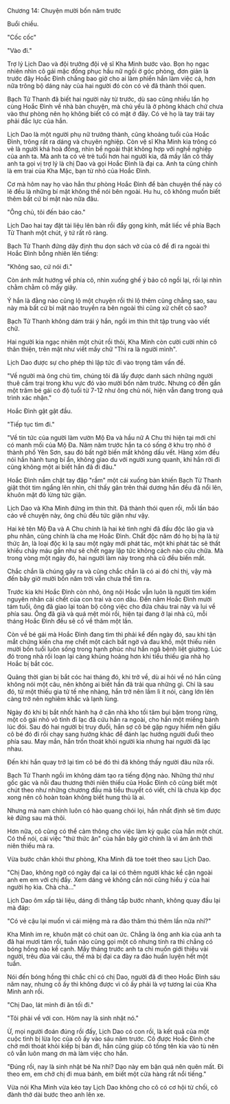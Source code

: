 




Chương 14: Chuyện mười bốn năm trước


Buổi chiều.

"Cốc cốc"

"Vào đi."

Trợ lý Lịch Dao và đội trưởng đội vệ sĩ Kha Minh bước vào. Bọn họ ngạc nhiên nhìn cô gái mặc đồng phục hầu nữ ngồi ở góc phòng, đơn giản là trước đây Hoắc Đình chẳng bao giờ cho ai làm phiền hắn làm việc cả, hơn nữa trông bộ dáng này của hai người đó còn có vẻ đã thành thói quen.

Bạch Tử Thanh đã biết hai người này từ trước, dù sao cũng nhiều lần họ cùng Hoắc Đình về nhà bàn chuyện, mà chủ yếu là ở phòng khách chứ chưa vào thư phòng nên họ không biết cô có mặt ở đây. Có vẻ họ là tay trái tay phải đắc lực của hắn.

Lịch Dao là một người phụ nữ trưởng thành, cũng khoảng tuổi của Hoắc Đình, trông rất ra dáng và chuyên nghiệp. Còn vệ sĩ Kha Minh kia trông có vẻ là người khá hoà đồng, nhìn bề ngoài thật không hợp với nghề nghiệp của anh ta. Mà anh ta có vẻ trẻ tuổi hơn hai người kia, đã mấy lần cô thấy anh ta gọi vị trợ lý là chị Dao và gọi Hoắc Đình là đại ca. Anh ta cũng chính là em trai của Kha Mặc, bạn từ nhỏ của Hoắc Đình.

Cơ mà hôm nay họ vào hẳn thư phòng Hoắc Đình để bàn chuyện thế này có lẽ đều là những bí mật không thể nói bên ngoài. Hu hu, cô không muốn biết thêm bất cứ bí mật nào nữa đâu.

"Ông chủ, tôi đến báo cáo."

Lịch Dao hai tay đặt tài liệu lên bàn rồi đẩy gọng kính, mắt liếc về phía Bạch Tử Thanh một chút, ý tứ rất rõ ràng.



Bạch Tử Thanh đứng dậy định thu dọn sách vở của cô để đi ra ngoài thì Hoắc Đình bỗng nhiên lên tiếng:

"Không sao, cứ nói đi."

Còn ánh mắt hướng về phía cô, nhìn xuống ghế ý bảo cô ngồi lại, rồi lại nhìn chằm chằm cô mấy giây.

Ý hắn là đằng nào cũng lộ một chuyện rồi thì lộ thêm cũng chẳng sao, sau này mà bất cứ bí mật nào truyền ra bên ngoài thì cũng xử chết cô sao?

Bạch Tử Thanh không dám trái ý hắn, ngồi im thin thít tập trung vào viết chữ.

Hai người kia ngạc nhiên một chút rồi thôi, Kha Minh còn cười cười nhìn cô thân thiện, trên mặt như viết mấy chữ "Thì ra là người mình".

Lịch Dao được sự cho phép thì lập tức đi vào trọng tâm vấn đề.

"Về người mà ông chủ tìm, chúng tôi đã lấy được danh sách những người thuê cắm trại trong khu vực đó vào mười bốn năm trước. Nhưng có đến gần một trăm bé gái có độ tuổi từ 7-12 như ông chủ nói, hiện vẫn đang trong quá trình xác nhận."

Hoắc Đình gật gật đầu.

"Tiếp tục tìm đi."

"Về tin tức của người làm vườn Mộ Đa và hầu nữ A Chu thì hiện tại mới chỉ có manh mối của Mộ Đa. Năm năm trước hắn ta có sống ở khu trọ nhỏ ở thành phố Yên Sơn, sau đó bất ngờ biến mất không dấu vết. Hàng xóm đều nói hắn hành tung bí ẩn, không giao du với người xung quanh, khi hắn rời đi cũng không một ai biết hắn đã đi đâu."

Hoắc Đình nắm chặt tay đập "rầm" một cái xuống bàn khiến Bạch Tử Thanh giật thót tim ngẩng lên nhìn, chỉ thấy gân trên thái dương hắn đều đã nổi lên, khuôn mặt đỏ lừng tức giận.

Lịch Dao và Kha Minh đứng im thin thít. Đã thành thói quen rồi, mỗi lần báo cáo về chuyện này, ông chủ đều tức giận như vậy.



Hai kẻ tên Mộ Đa và A Chu chính là hai kẻ tình nghi đã đầu độc lão gia và phu nhân, cũng chính là cha mẹ Hoắc Đình. Chất độc năm đó họ bị hạ là từ thức ăn, là loại độc kì lạ sau một ngày mới phát tác, một khi phát tác sẽ thất khiếu chảy máu gần như sẽ chết ngay lập tức không cách nào cứu chữa. Mà trong vòng một ngày đó, hai người làm này trong nhà cũ đều biến mất.

Chắc chắn là chúng gây ra và cũng chắc chắn là có ai đó chỉ thị, vậy mà đến bây giờ mười bốn năm trời vẫn chưa thể tìm ra.

Trước kia khi Hoắc Đình còn nhỏ, ông nội Hoắc vẫn luôn là người tìm kiếm nguyên nhân cái chết của con trai và con dâu. Đến năm Hoắc Đình mười tám tuổi, ông đã giao lại toàn bộ công việc cho đứa cháu trai này và lui về phía sau. Ông đã già và quá mệt mỏi rồi, hiện tại đang ở lại nhà cũ, mỗi tháng Hoắc Đình đều sẽ cố về thăm một lần.

Còn về bé gái mà Hoắc Đình đang tìm thì phải kể đến ngày đó, sau khi tận mắt chứng kiến cha mẹ chết một cách bất ngờ và đau khổ, một thiếu niên mười bốn tuổi luôn sống trong hạnh phúc như hắn ngã bệnh liệt giường. Lúc đó trong nhà rối loạn lại càng khủng hoảng hơn khi tiểu thiếu gia nhà họ Hoắc bị bắt cóc.

Quãng thời gian bị bắt cóc hai tháng đó, khi trở về, dù ai hỏi về nó hắn cũng không nói một câu, nên không ai biết hắn đã trải qua những gì. Chỉ là sau đó, từ một thiếu gia tử tế nhẹ nhàng, hắn trở nên lầm lì ít nói, càng lớn lên càng trở nên nghiêm khắc và lạnh lùng.

Ngày đó khi bị bắt nhốt hành hạ ở căn nhà kho tối tăm bụi bặm trong rừng, một cô gái nhỏ vô tình đi lạc đã cứu hắn ra ngoài, cho hắn một miếng bánh lúc đói. Sau đó hai người bị truy đuổi, hắn sợ cô bé gặp nguy hiểm nên giấu cô bé đó đi rồi chạy sang hướng khác để đánh lạc hướng người đuổi theo phía sau. May mắn, hắn trốn thoát khỏi người kia nhưng hai người đã lạc nhau.

Đến khi hắn quay trở lại tìm cô bé đó thì đã không thấy người đâu nữa rồi.

Bạch Tử Thanh ngồi im không dám tạo ra tiếng động nào. Những thứ như gốc gác và nỗi đau thương thời niên thiếu của Hoắc Đình cô cũng biết một chút theo như những chương đầu mà tiểu thuyết có viết, chỉ là chưa kịp đọc xong nên cô hoàn toàn không biết hung thủ là ai.

Nhưng mà nam chính luôn có hào quang chói lọi, hắn nhất định sẽ tìm được kẻ đứng sau mà thôi.

Hơn nữa, cô cũng có thể cảm thông cho việc làm kỳ quặc của hắn một chút. Có thể nói, cái việc "thử thức ăn" của hắn bây giờ chính là vì ám ảnh thời niên thiếu mà ra.

Vừa bước chân khỏi thư phòng, Kha Minh đã toe toét theo sau Lịch Dao.

"Chị Dao, không ngờ có ngày đại ca lại có thêm người khác kề cận ngoài anh em em với chị đấy. Xem dáng vẻ không cần nói cũng hiểu ý của hai người họ kìa. Chà chà..."



Lịch Dao ôm xấp tài liệu, dáng đi thẳng tắp bước nhanh, không quay đầu lại mà đáp:

"Có vẻ cậu lại muốn vì cái miệng mà ra đảo thăm thú thêm lần nữa nhỉ?"

Kha Minh im re, khuôn mặt có chút oan ức. Chẳng là ông anh kia của anh ta đã hai mươi tám rồi, tuần nào cũng gọi một cô nhưng tính ra thì chẳng có bóng hồng nào kề cạnh. Mấy tháng trước anh ta chỉ muốn giới thiệu vài người, trêu đùa vài câu, thế mà bị đại ca đày ra đảo huấn luyện hết một tuần.

Nói đến bóng hồng thì chắc chỉ có chị Dao, người đã đi theo Hoắc Đình sáu năm nay, nhưng cô ấy thì không được vì cô ấy phải là vợ tương lai của Kha Minh anh rồi.

"Chị Dao, lát mình đi ăn tối đi."

"Tôi phải về với con. Hôm nay là sinh nhật nó."

Ừ, mọi người đoán đúng rồi đấy, Lịch Dao có con rồi, là kết quả của một cuộc tình bị lừa lọc của cô ấy vào sáu năm trước. Cô được Hoắc Đình che chở mới thoát khỏi kiếp bị bán đi, hắn cũng giúp cô tống tên kia vào tù nên cô vẫn luôn mang ơn mà làm việc cho hắn.

"Đúng rồi, nay là sinh nhật bé Na nhỉ? Dạo này em bận quá nên quên mất. Đi theo em, em chở chị đi mua bánh, em biết một cửa hàng rất nổi tiếng."

Vừa nói Kha Minh vừa kéo tay Lịch Dao không cho cô có cơ hội từ chối, cô đành thở dài bước theo anh lên xe.




